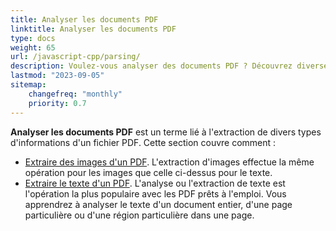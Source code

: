 ```yaml
---
title: Analyser les documents PDF
linktitle: Analyser les documents PDF
type: docs
weight: 65
url: /javascript-cpp/parsing/
description: Voulez-vous analyser des documents PDF ? Découvrez diverses méthodes d'extraction de données PDF avec Aspose.PDF pour JavaScript via C++.
lastmod: "2023-09-05"
sitemap:
    changefreq: "monthly"
    priority: 0.7
---
```


**Analyser les documents PDF** est un terme lié à l'extraction de divers types d'informations d'un fichier PDF. Cette section couvre comment :

- [Extraire des images d'un PDF](/pdf/javascript-cpp/extract-images-from-the-pdf-file/). L'extraction d'images effectue la même opération pour les images que celle ci-dessus pour le texte.
- [Extraire le texte d'un PDF](/pdf/javascript-cpp/extract-text-from-pdf/). L'analyse ou l'extraction de texte est l'opération la plus populaire avec les PDF prêts à l'emploi. Vous apprendrez à analyser le texte d'un document entier, d'une page particulière ou d'une région particulière dans une page.